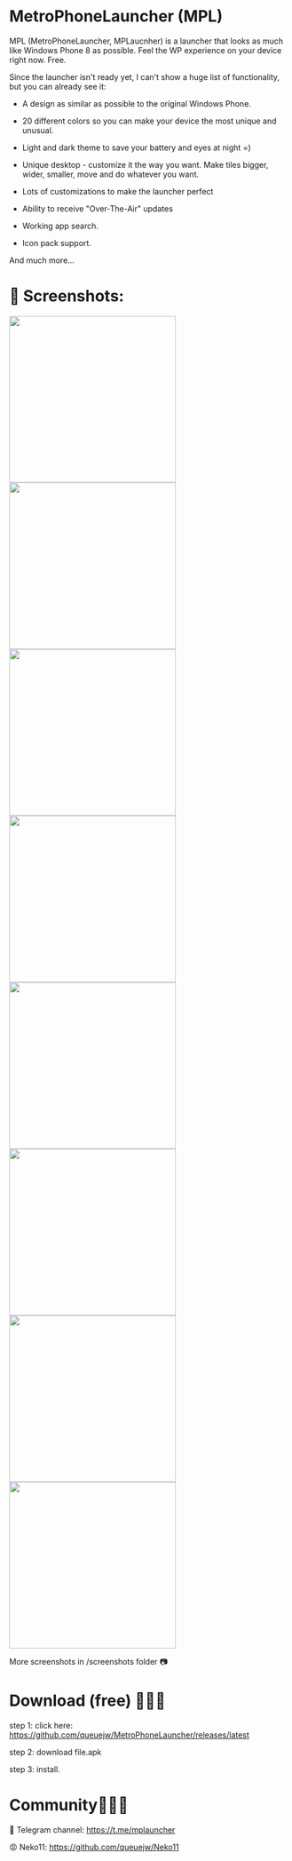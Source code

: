 # MetroPhoneLauncher (MPL)

MPL (MetroPhoneLauncher, MPLaucnher) is a launcher that looks as much like Windows Phone 8 as possible. Feel the WP experience on your device right now. Free.

Since the launcher isn't ready yet, I can't show a huge list of functionality, but you can already see it:

- A design as similar as possible to the original Windows Phone.

- 20 different colors so you can make your device the most unique and unusual.

- Light and dark theme to save your battery and eyes at night =)

- Unique desktop - customize it the way you want. Make tiles bigger, wider, smaller, move and do whatever you want.

- Lots of customizations to make the launcher perfect

- Ability to receive "Over-The-Air" updates

- Working app search.

- Icon pack support.

And much more... 

# 📸 Screenshots:

<img src='/screenshots/vb.png' width='300'> <img src='/screenshots/mjm.png' width='300'> <img src='/screenshots/pm.png' width='300'> <img src='/screenshots/hgh.png' width='300'> <img src='/screenshots/jfg.png' width='300'> <img src='/screenshots/mm.png' width='300'> <img src='/screenshots/zz.png' width='300'>  <img src='/screenshots/ww.png' width='300'>

More screenshots in /screenshots folder 📷

# Download (free) 💙💜💚

step 1: click here: https://github.com/queuejw/MetroPhoneLauncher/releases/latest

step 2: download file.apk

step 3: install.

#  Community🤬😡😠

🎃 Telegram channel: https://t.me/mplauncher

😡 Neko11: https://github.com/queuejw/Neko11
